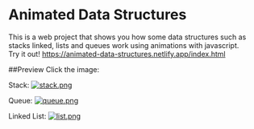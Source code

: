 # Animated Data Structures
This is a web project that shows you how some data structures such as stacks linked, lists and queues work using animations with javascript.  
Try it out! <https://animated-data-structures.netlify.app/index.html>  

##Preview
Click the image:

Stack:
[![stack.png](https://i.postimg.cc/BbPT27FQ/stack.png)](https://animated-data-structures.netlify.app/estructuras/pila.html)

Queue:
[![queue.png](https://i.postimg.cc/fTrbGW1F/queue.png)](https://animated-data-structures.netlify.app/estructuras/cola.html)

Linked List:
[![list.png](https://i.postimg.cc/vmRZmqYt/list.png)](https://animated-data-structures.netlify.app/estructuras/lista.html)